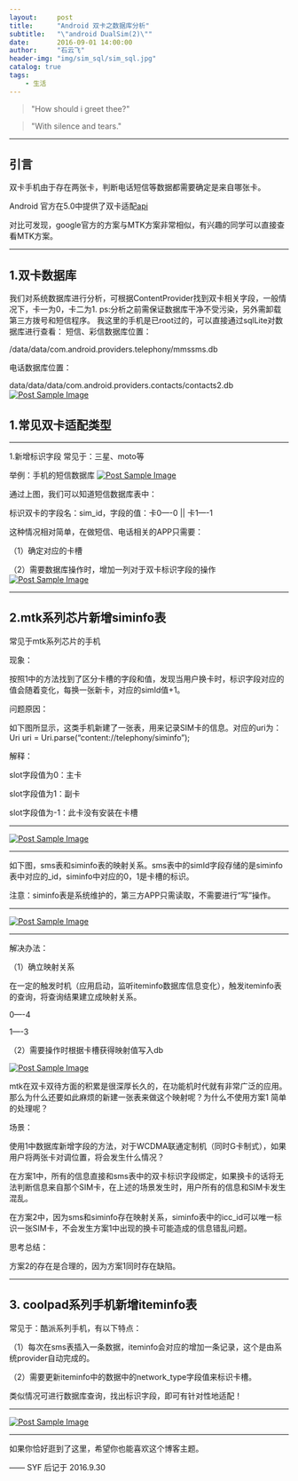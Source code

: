 ```yaml
---
layout:     post
title:      "Android 双卡之数据库分析"
subtitle:   "\"android DualSim(2)\""
date:       2016-09-01 14:00:00
author:     "石云飞"
header-img: "img/sim_sql/sim_sql.jpg"
catalog: true
tags:
    - 生活
---
```






> "How should i greet thee?"

> "With silence and tears."

---

## 引言

双卡手机由于存在两张卡，判断电话短信等数据都需要确定是来自哪张卡。

Android 官方在5.0中提供了双卡适配[api](https://developer.android.com/reference/android/telephony/SubscriptionManager.html#getActiveSubscriptionInfoList%28%29)

对比可发现，google官方的方案与MTK方案非常相似，有兴趣的同学可以直接查看MTK方案。




---

## 1.双卡数据库

我们对系统数据库进行分析，可根据ContentProvider找到双卡相关字段，一般情况下，卡一为0，卡二为1.
ps:分析之前需保证数据库干净不受污染，另外需卸载第三方拨号和短信程序。
我这里的手机是已root过的，可以直接通过sqlLite对数据库进行查看：
短信、彩信数据库位置：

/data/data/com.android.providers.telephony/mmssms.db

电话数据库位置：

data/data/data/com.android.providers.contacts/contacts2.db
<a href="{{ site.baseurl }}/img/19.png">
    <img src="{{ site.baseurl }}/img/19.png" alt="Post Sample Image">
</a>

## 1.常见双卡适配类型

---

1.新增标识字段
常见于：三星、moto等

举例：手机的短信数据库
<a href="{{ site.baseurl }}/img/31.png">
    <img src="{{ site.baseurl }}/img/31.png" alt="Post Sample Image">
</a>

通过上图，我们可以知道短信数据库表中：

标识双卡的字段名：sim_id，字段的值：卡0—-0 || 卡1—-1

这种情况相对简单，在做短信、电话相关的APP只需要：

（1）确定对应的卡槽

（2）需要数据库操作时，增加一列对于双卡标识字段的操作
<a href="{{ site.baseurl }}/img/41.png">
    <img src="{{ site.baseurl }}/img/41.png" alt="Post Sample Image">
</a>

---

## 2.mtk系列芯片新增siminfo表

常见于mtk系列芯片的手机

现象：

按照1中的方法找到了区分卡槽的字段和值，发现当用户换卡时，标识字段对应的值会随着变化，每换一张新卡，对应的simId值+1。

问题原因：

如下图所显示，这类手机新建了一张表，用来记录SIM卡的信息。对应的uri为：Uri uri = Uri.parse(“content://telephony/siminfo”);

解释：

slot字段值为0：主卡

slot字段值为1：副卡

slot字段值为-1：此卡没有安装在卡槽

---


<a href="{{ site.baseurl }}/img/52.png">
    <img src="{{ site.baseurl }}/img/52.png" alt="Post Sample Image">
</a>

---


如下图，sms表和siminfo表的映射关系。sms表中的simId字段存储的是siminfo表中对应的_id，siminfo中对应的0，1是卡槽的标识。

注意：siminfo表是系统维护的，第三方APP只需读取，不需要进行“写”操作。

---

<a href="{{ site.baseurl }}/img/71.png">
    <img src="{{ site.baseurl }}/img/71.png" alt="Post Sample Image">
</a>

---

解决办法：

（1）确立映射关系

在一定的触发时机（应用启动，监听iteminfo数据库信息变化），触发iteminfo表的查询，将查询结果建立成映射关系。

0—-4

1—-3

（2）需要操作时根据卡槽获得映射值写入db

<a href="{{ site.baseurl }}/img/661.png">
    <img src="{{ site.baseurl }}/img/661.png" alt="Post Sample Image">
</a>

mtk在双卡双待方面的积累是很深厚长久的，在功能机时代就有非常广泛的应用。那么为什么还要如此麻烦的新建一张表来做这个映射呢？为什么不使用方案1 简单的处理呢？

场景：

使用1中数据库新增字段的方法，对于WCDMA联通定制机（同时G卡制式），如果用户将两张卡对调位置，将会发生什么情况？

在方案1中，所有的信息直接和sms表中的双卡标识字段绑定，如果换卡的话将无法判断信息来自那个SIM卡，在上述的场景发生时，用户所有的信息和SIM卡发生混乱。

在方案2中，因为sms和siminfo存在映射关系，siminfo表中的icc_id可以唯一标识一张SIM卡，不会发生方案1中出现的换卡可能造成的信息错乱问题。

思考总结：

方案2的存在是合理的，因为方案1同时存在缺陷。

---


## 3. coolpad系列手机新增iteminfo表

常见于：酷派系列手机，有以下特点：

（1）每次在sms表插入一条数据，iteminfo会对应的增加一条记录，这个是由系统provider自动完成的。

（2）需要更新iteminfo中的数据中的network_type字段值来标识卡槽。

类似情况可进行数据库查询，找出标识字段，即可有针对性地适配！



---


<a href="{{ site.baseurl }}/img/sim_sql/sim_sql_end.jpg">
    <img src="{{ site.baseurl }}/img/sim_sql/sim_sql_end.jpg" alt="Post Sample Image">
</a>

---


如果你恰好逛到了这里，希望你也能喜欢这个博客主题。

—— SYF 后记于 2016.9.30


